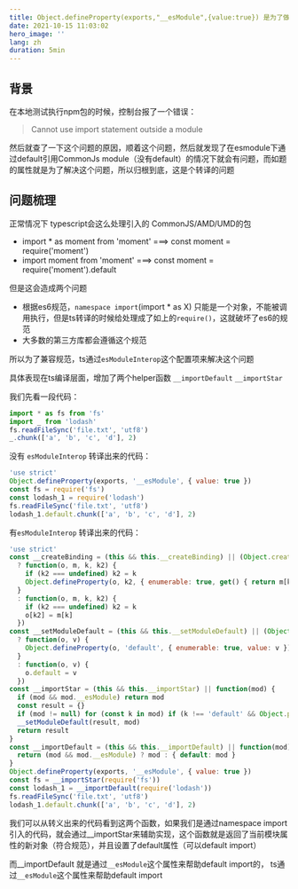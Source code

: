 ```yaml
---
title: Object.defineProperty(exports,"__esModule",{value:true}) 是为了做什么
date: 2021-10-15 11:03:02
hero_image: ''
lang: zh
duration: 5min
---
```




## 背景
在本地测试执行npm包的时候，控制台报了一个错误：
> Cannot use import statement outside a module

然后就查了一下这个问题的原因，顺着这个问题，然后就发现了在esmodule下通过default引用CommonJs module（没有default）的情况下就会有问题，而如题的属性就是为了解决这个问题，所以归根到底，这是个转译的问题

## 问题梳理
正常情况下 typescript会这么处理引入的 CommonJS/AMD/UMD的包

- import * as moment from 'moment'  ===>    const moment = require('moment')
- import moment from 'moment'  ===> const moment = require('moment').default

但是这会造成两个问题

- 根据es6规范，`namespace import`(import * as X) 只能是一个对象，不能被调用执行，但是ts转译的时候给处理成了如上的`require()`，这就破坏了es6的规范
- 大多数的第三方库都会遵循这个规范

所以为了兼容规范，ts通过`esModuleInterop`这个配置项来解决这个问题

具体表现在ts编译层面，增加了两个helper函数 `__importDefault` `__importStar`

我们先看一段代码：

```js
import * as fs from 'fs'
import _ from 'lodash'
fs.readFileSync('file.txt', 'utf8')
_.chunk(['a', 'b', 'c', 'd'], 2)
```

没有 `esModuleInterop` 转译出来的代码：

```js
'use strict'
Object.defineProperty(exports, '__esModule', { value: true })
const fs = require('fs')
const lodash_1 = require('lodash')
fs.readFileSync('file.txt', 'utf8')
lodash_1.default.chunk(['a', 'b', 'c', 'd'], 2)
```

有`esModuleInterop` 转译出来的代码：
```js
'use strict'
const __createBinding = (this && this.__createBinding) || (Object.create
  ? function(o, m, k, k2) {
    if (k2 === undefined) k2 = k
    Object.defineProperty(o, k2, { enumerable: true, get() { return m[k] } })
  }
  : function(o, m, k, k2) {
    if (k2 === undefined) k2 = k
    o[k2] = m[k]
  })
const __setModuleDefault = (this && this.__setModuleDefault) || (Object.create
  ? function(o, v) {
    Object.defineProperty(o, 'default', { enumerable: true, value: v })
  }
  : function(o, v) {
    o.default = v
  })
const __importStar = (this && this.__importStar) || function(mod) {
  if (mod && mod.__esModule) return mod
  const result = {}
  if (mod != null) for (const k in mod) if (k !== 'default' && Object.prototype.hasOwnProperty.call(mod, k)) __createBinding(result, mod, k)
  __setModuleDefault(result, mod)
  return result
}
const __importDefault = (this && this.__importDefault) || function(mod) {
  return (mod && mod.__esModule) ? mod : { default: mod }
}
Object.defineProperty(exports, '__esModule', { value: true })
const fs = __importStar(require('fs'))
const lodash_1 = __importDefault(require('lodash'))
fs.readFileSync('file.txt', 'utf8')
lodash_1.default.chunk(['a', 'b', 'c', 'd'], 2)
```
我们可以从转义出来的代码看到这两个函数，如果我们是通过namespace import引入的代码，就会通过__importStar来辅助实现，这个函数就是返回了当前模块属性的新对象（符合规范），并且设置了default属性（可以default import）

而__importDefault 就是通过`__esModule`这个属性来帮助default import的，
ts通过`__esModule`这个属性来帮助default import